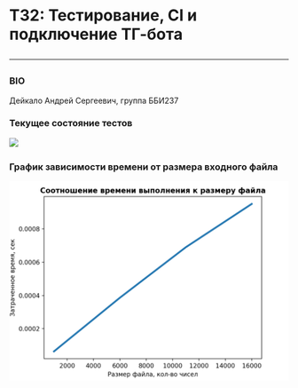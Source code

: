 # ТЗ2: Тестирование, CI и подключение ТГ-бота <hr>
### BIO
Дейкало Андрей Сергеевич, группа ББИ237
### Текущее состояние тестов
![](https://github.com/deykasa1/Task-2/actions/workflows/mavel.yaml/badge.svg?branch=develop) <br>
### График зависимости времени от размера входного файла 
![](https://github.com/deykasa1/Task-2/blob/main/data_speed.png)
